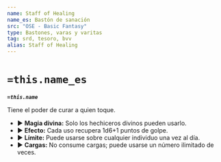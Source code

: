 ```yaml
---
name: Staff of Healing
name_es: Bastón de sanación
src: "OSE - Basic Fantasy"
type: Bastones, varas y varitas
tag: srd, tesoro, bvv
alias: Staff of Healing
---
```

# `=this.name_es` 

**_`=this.name`_**

Tiene el poder de curar a quien toque. 
- ▶ **Magia divina:** Solo los hechiceros divinos pueden usarlo. 
- ▶ **Efecto:** Cada uso recupera 1d6+1 puntos de golpe. 
- ▶ **Límite:** Puede usarse sobre cualquier individuo una vez al día. 
- ▶ **Cargas:** No consume cargas; puede usarse un número ilimitado de veces. 
